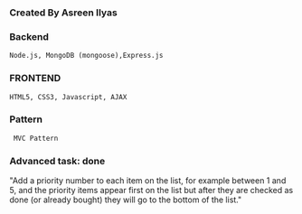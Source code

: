 ### Created By Asreen Ilyas
### Backend 
    Node.js, MongoDB (mongoose),Express.js
### FRONTEND 
    HTML5, CSS3, Javascript, AJAX
### Pattern
     MVC Pattern
### Advanced task: done
"Add a priority number to each item on the list, for example between 1 and 5, and the priority items appear first on the list but after they are checked as done (or already bought) they will go to the bottom of the list."
